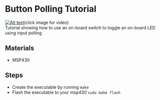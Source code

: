 # Button Polling Tutorial 
[![Alt text](https://img.youtube.com/vi/nF8rKtYe9-8/0.jpg)](https://www.youtube.com/watch?v=nF8rKtYe9-8&t)(click image for video)  
Tutorial showing how to use an on-board switch to toggle an on-board LED using input polling
## Materials
- MSP430

## Steps
- Create the executable by running `make`
- Flash the executable to your msp430 `sudo make flash`
